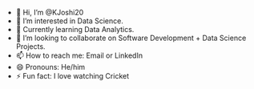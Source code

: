 - 👋 Hi, I’m @KJoshi20
- 👀 I’m interested in Data Science.
- 🌱 Currently learning Data Analytics.
- 💞️ I’m looking to collaborate on Software Development + Data Science Projects.
- 📫 How to reach me: Email or LinkedIn
- 😄 Pronouns: He/him
- ⚡ Fun fact: I love watching Cricket

<!---
KJoshi20/KJoshi20 is a ✨ special ✨ repository because its `README.md` (this file) appears on your GitHub profile.
You can click the Preview link to take a look at your changes.
--->
